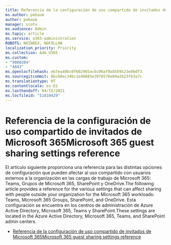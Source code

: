 ```yaml
---
title: Referencia de la configuración de uso compartido de invitados de Microsoft 365
ms.author: pebaum
author: pebaum
manager: scotv
ms.audience: Admin
ms.topic: article
ms.service: o365-administration
ROBOTS: NOINDEX, NOFOLLOW
localization_priority: Priority
ms.collection: Adm_O365
ms.custom:
- "9000204"
- "4843"
ms.openlocfilehash: eb7ea40bc0f602905ac6c06af0a8569523e80df3
ms.sourcegitcommit: 8bc60ec34bc1e40685e3976576e04a2623f63a7c
ms.translationtype: HT
ms.contentlocale: es-ES
ms.lasthandoff: 04/15/2021
ms.locfileid: "51810429"
---
```

# <a name="microsoft-365-guest-sharing-settings-reference"></a><span data-ttu-id="dde70-102">Referencia de la configuración de uso compartido de invitados de Microsoft 365</span><span class="sxs-lookup"><span data-stu-id="dde70-102">Microsoft 365 guest sharing settings reference</span></span>

<span data-ttu-id="dde70-103">El artículo siguiente proporciona una referencia para las distintas opciones de configuración que pueden afectar al uso compartido con usuarios externos a la organización en las cargas de trabajo de Microsoft 365: Teams, Grupos de Microsoft 365, SharePoint y OneDrive.</span><span class="sxs-lookup"><span data-stu-id="dde70-103">The following article provides a reference for the various settings that can affect sharing with people outside your organization for the Microsoft 365 workloads: Teams, Microsoft 365 Groups, SharePoint, and OneDrive.</span></span> <span data-ttu-id="dde70-104">Esta configuración se encuentra en los centros de administración de Azure Active Directory, Microsoft 365, Teams y SharePoint.</span><span class="sxs-lookup"><span data-stu-id="dde70-104">These settings are located in the Azure Active Directory, Microsoft 365, Teams, and SharePoint admin centers.</span></span>

- [<span data-ttu-id="dde70-105">Referencia de la configuración de uso compartido de invitados de Microsoft 365</span><span class="sxs-lookup"><span data-stu-id="dde70-105">Microsoft 365 guest sharing settings reference</span></span>](https://docs.microsoft.com/microsoft-365/solutions/microsoft-365-guest-settings?view=o365-worldwide)
